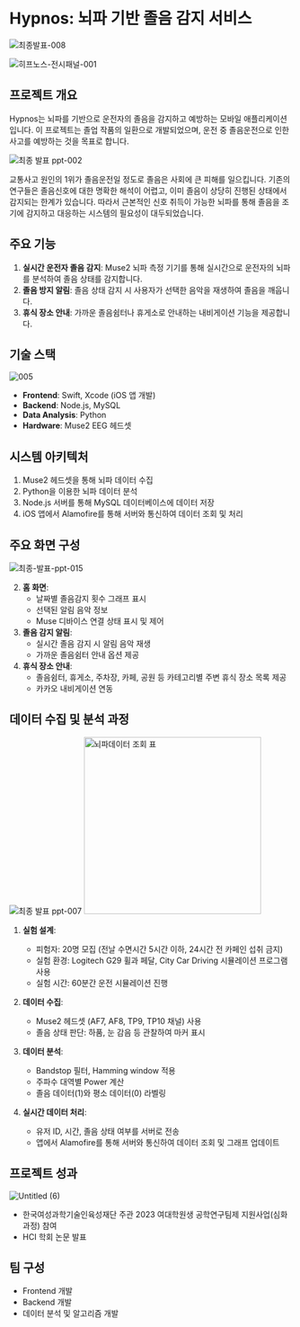 # Hypnos: 뇌파 기반 졸음 감지 서비스

![최종발표-008](https://github.com/user-attachments/assets/e3f90d3d-6349-4a5e-9516-8a188af7dfa8)

![히프노스-전시패널-001](https://github.com/user-attachments/assets/42836344-8a03-4e7b-8520-f374c855294b)

## 프로젝트 개요

Hypnos는 뇌파를 기반으로 운전자의 졸음을 감지하고 예방하는 모바일 애플리케이션입니다. 이 프로젝트는 졸업 작품의 일환으로 개발되었으며, 운전 중 졸음운전으로 인한 사고를 예방하는 것을 목표로 합니다.

![최종 발표 ppt-002](https://github.com/user-attachments/assets/ae9d153f-9de1-4e60-b46b-7de189c0e518)

교통사고 원인의 1위가 졸음운전일 정도로 졸음은 사회에 큰 피해를 일으킵니다. 기존의 연구들은 졸음신호에 대한 명확한 해석이 어렵고, 이미 졸음이 상당히 진행된 상태에서 감지되는 한계가 있습니다. 따라서 근본적인 신호 취득이 가능한 뇌파를 통해 졸음을 조기에 감지하고 대응하는 시스템의 필요성이 대두되었습니다.

## 주요 기능

1. **실시간 운전자 졸음 감지**: Muse2 뇌파 측정 기기를 통해 실시간으로 운전자의 뇌파를 분석하여 졸음 상태를 감지합니다.
2. **졸음 방지 알림**: 졸음 상태 감지 시 사용자가 선택한 음악을 재생하여 졸음을 깨웁니다.
3. **휴식 장소 안내**: 가까운 졸음쉼터나 휴게소로 안내하는 내비게이션 기능을 제공합니다.

## 기술 스택

![005](https://github.com/user-attachments/assets/caba98bd-ce79-4da7-8344-c2b0cc6f6f4d)

- **Frontend**: Swift, Xcode (iOS 앱 개발)
- **Backend**: Node.js, MySQL
- **Data Analysis**: Python
- **Hardware**: Muse2 EEG 헤드셋

## 시스템 아키텍처

1. Muse2 헤드셋을 통해 뇌파 데이터 수집
2. Python을 이용한 뇌파 데이터 분석
3. Node.js 서버를 통해 MySQL 데이터베이스에 데이터 저장
4. iOS 앱에서 Alamofire를 통해 서버와 통신하여 데이터 조회 및 처리

## 주요 화면 구성

![최종-발표-ppt-015](https://github.com/user-attachments/assets/ccc48014-4967-4db6-80d4-305789d5d574)

2. **홈 화면**: 
   - 날짜별 졸음감지 횟수 그래프 표시
   - 선택된 알림 음악 정보
   - Muse 디바이스 연결 상태 표시 및 제어
3. **졸음 감지 알림**: 
   - 실시간 졸음 감지 시 알림 음악 재생
   - 가까운 졸음쉼터 안내 옵션 제공
4. **휴식 장소 안내**: 
   - 졸음쉼터, 휴게소, 주차장, 카페, 공원 등 카테고리별 주변 휴식 장소 목록 제공
   - 카카오 내비게이션 연동

## 데이터 수집 및 분석 과정

![최종 발표 ppt-007](https://github.com/user-attachments/assets/bead19e7-b6ef-46db-a98c-62fc405b0fb4)
<img width="315" alt="뇌파데이터 조회 표" src="https://github.com/user-attachments/assets/fa98f19e-aed7-46dd-9b15-eee6656af26d">

1. **실험 설계**:
   - 피험자: 20명 모집 (전날 수면시간 5시간 이하, 24시간 전 카페인 섭취 금지)
   - 실험 환경: Logitech G29 휠과 페달, City Car Driving 시뮬레이션 프로그램 사용
   - 실험 시간: 60분간 운전 시뮬레이션 진행

2. **데이터 수집**:
   - Muse2 헤드셋 (AF7, AF8, TP9, TP10 채널) 사용
   - 졸음 상태 판단: 하품, 눈 감음 등 관찰하여 마커 표시

3. **데이터 분석**:
   - Bandstop 필터, Hamming window 적용
   - 주파수 대역별 Power 계산
   - 졸음 데이터(1)와 평소 데이터(0) 라벨링

4. **실시간 데이터 처리**:
   - 유저 ID, 시간, 졸음 상태 여부를 서버로 전송
   - 앱에서 Alamofire를 통해 서버와 통신하여 데이터 조회 및 그래프 업데이트

## 프로젝트 성과
![Untitled (6)](https://github.com/user-attachments/assets/6ccfa6cf-8a9c-4565-868c-59a406a61154)

- 한국여성과학기술인육성재단 주관 2023 여대학원생 공학연구팀제 지원사업(심화과정) 참여
- HCI 학회 논문 발표

## 팀 구성

- Frontend 개발
- Backend 개발
- 데이터 분석 및 알고리즘 개발

